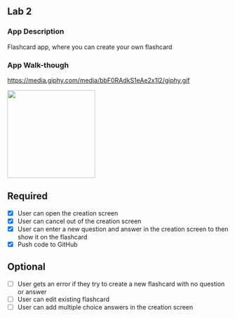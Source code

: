 
## Lab 2

### App Description
Flashcard app, where you can create your own flashcard

### App Walk-though
https://media.giphy.com/media/bbF0RAdkS1eAe2x1l2/giphy.gif

<img src=https://media.giphy.com/media/bbF0RAdkS1eAe2x1l2/giphy.gif width=200><br>


## Required
- [x] User can open the creation screen
- [x] User can cancel out of the creation screen
- [x] User can enter a new question and answer in the creation screen to then show it on the flashcard
- [x] Push code to GitHub
## Optional
- [ ] User gets an error if they try to create a new flashcard with no question or answer
- [ ] User can edit existing flashcard
- [ ] User can add multiple choice answers in the creation screen
